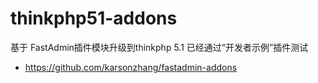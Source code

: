 # thinkphp51-addons

基于 FastAdmin插件模块升级到thinkphp 5.1
已经通过“开发者示例”插件测试

- https://github.com/karsonzhang/fastadmin-addons
